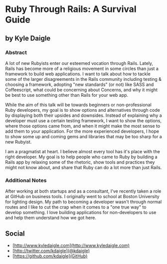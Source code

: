 # Ruby Through Rails: A Survival Guide #

## by Kyle Daigle ##

### Abstract ###

A lot of new Rubyists enter our esteemed vocation through Rails. Lately, Rails has become more of a religious movement in some circles than just a framework to build web applications. I want to talk about how to tackle some of the larger disagreements in the Rails community including testing & choosing a framework, adopting "new standards" (or not) like SASS and Coffeescript, what could be concerning about Concerns, and why it might be best to use something other than Rails for your web app.

While the aim of this talk will be towards beginners or non-professional Ruby developers, my goal is to show options and alternatives through code by displaying both their upsides and downsides. Instead of explaining why a developer must use a certain testing framework, I want to show the options, where those options came from, and when it might make the most sense to add them to your application. For the more experienced developers, I hope to show some up and coming gems and libraries that may be too sharp for a new Rubyist.

I am a pragmatist at heart. I believe almost every tool has it's place with the right developer. My goal is to help people who came to Ruby by building a Rails app by relaxing some of the rhetoric, show tools and practices they might not know about, and share that Ruby can do a lot more than just Rails.


### Additional Notes ###

After working at both startups and as a consultant, I've recently taken a role at GitHub on business tools. I originally went to school at Boston University for lighting design. My path to becoming a developer wasn't through normal routes and I like to cut the crap when it comes to a "one true way" to develop something. I love building applications for non-developers to use and help them understand how we got here.

## Social ##

* [http://www.kyledaigle.com](http://www.kyledaigle.com)
* [http://twitter.com/kdaigle](@kdaigle)
* [https://github.com/kdaigle](GitHub)
